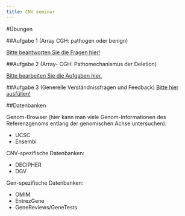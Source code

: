 ```yaml
---
title: CNV seminar
---
```


#Übungen


##Aufgabe 1 (Array CGH: pathogen oder benign)

[Bitte beantworten Sie die Fragen hier!](https://docs.google.com/forms/d/1DPK9vx_yVRPOG4dq1Ef1Ojw1G3v_epIM3jIOtZ5uGA4/viewform)

##Aufgabe 2 (Array- CGH: Pathomechanismus der Deletion)

[Bitte bearbeiten Sie die Aufgaben hier.](https://docs.google.com/forms/d/1qcF0zdQY2vMzVtqJrnK6BAcp6ojKHJStl_pW4PtV_Jk/viewform)
 
##Aufgabe 3 (Generelle Verständnissfragen und Feedback)
[Bitte hier ausfüllen!](https://docs.google.com/forms/d/1CgidY5hkwlrE23I-T0eRf56SR2CyJbNX7imWhBcGGfU/viewform)
 
 

##Datenbanken

Genom-Browser (hier kann man viele Genom-Informationen des Referenzgenoms entlang der genomischen Achse untersuchen):

 * UCSC
 * Ensembl

CNV-spezifische Datenbanken:

 * DECIPHER
 * DGV

Gen-spezifische Datenbanken:
 
 * OMIM
 * EntrezGene
 * GeneReviews/GeneTests